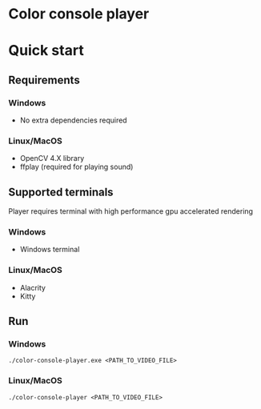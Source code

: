 # Color console player

# Quick start

## Requirements

### Windows

* No extra dependencies required

### Linux/MacOS

* OpenCV 4.X library
* ffplay (required for playing sound)

## Supported terminals

Player requires terminal with high performance gpu accelerated rendering

### Windows

* Windows terminal

### Linux/MacOS

* Alacrity
* Kitty

## Run

### Windows
```shell
./color-console-player.exe <PATH_TO_VIDEO_FILE>
```

### Linux/MacOS
```shell
./color-console-player <PATH_TO_VIDEO_FILE>
```

